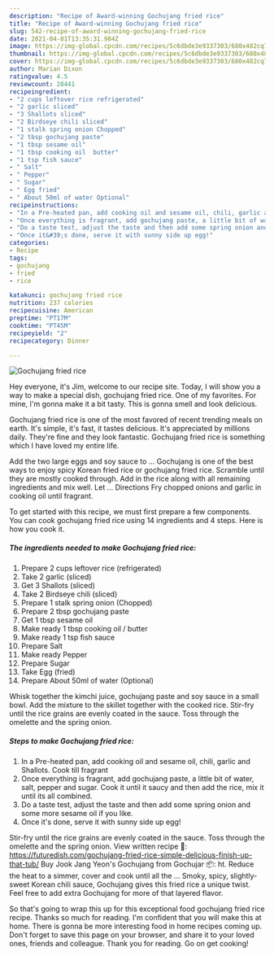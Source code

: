 ```yaml
---
description: "Recipe of Award-winning Gochujang fried rice"
title: "Recipe of Award-winning Gochujang fried rice"
slug: 542-recipe-of-award-winning-gochujang-fried-rice
date: 2021-04-01T13:35:31.984Z
image: https://img-global.cpcdn.com/recipes/5c6dbde3e9337303/680x482cq70/gochujang-fried-rice-recipe-main-photo.jpg
thumbnail: https://img-global.cpcdn.com/recipes/5c6dbde3e9337303/680x482cq70/gochujang-fried-rice-recipe-main-photo.jpg
cover: https://img-global.cpcdn.com/recipes/5c6dbde3e9337303/680x482cq70/gochujang-fried-rice-recipe-main-photo.jpg
author: Marian Dixon
ratingvalue: 4.5
reviewcount: 28441
recipeingredient:
- "2 cups leftover rice refrigerated"
- "2 garlic sliced"
- "3 Shallots sliced"
- "2 Birdseye chili sliced"
- "1 stalk spring onion Chopped"
- "2 tbsp gochujang paste"
- "1 tbsp sesame oil"
- "1 tbsp cooking oil  butter"
- "1 tsp fish sauce"
- " Salt"
- " Pepper"
- " Sugar"
- " Egg fried"
- " About 50ml of water Optional"
recipeinstructions:
- "In a Pre-heated pan, add cooking oil and sesame oil, chili, garlic and Shallots. Cook till fragrant"
- "Once everything is fragrant, add gochujang paste, a little bit of water, salt, pepper and sugar. Cook it until it saucy and then add the rice, mix it until its all combined."
- "Do a taste test, adjust the taste and then add some spring onion and some more sesame oil if you like."
- "Once it&#39;s done, serve it with sunny side up egg!"
categories:
- Recipe
tags:
- gochujang
- fried
- rice

katakunci: gochujang fried rice 
nutrition: 237 calories
recipecuisine: American
preptime: "PT17M"
cooktime: "PT45M"
recipeyield: "2"
recipecategory: Dinner

---
```



![Gochujang fried rice](https://img-global.cpcdn.com/recipes/5c6dbde3e9337303/680x482cq70/gochujang-fried-rice-recipe-main-photo.jpg)

Hey everyone, it's Jim, welcome to our recipe site. Today, I will show you a way to make a special dish, gochujang fried rice. One of my favorites. For mine, I'm gonna make it a bit tasty. This is gonna smell and look delicious.

Gochujang fried rice is one of the most favored of recent trending meals on earth. It's simple, it's fast, it tastes delicious. It's appreciated by millions daily. They're fine and they look fantastic. Gochujang fried rice is something which I have loved my entire life.

Add the two large eggs and soy sauce to … Gochujang is one of the best ways to enjoy spicy Korean fried rice or gochujang fried rice. Scramble until they are mostly cooked through. Add in the rice along with all remaining ingredients and mix well. Let … Directions Fry chopped onions and garlic in cooking oil until fragrant.


To get started with this recipe, we must first prepare a few components. You can cook gochujang fried rice using 14 ingredients and 4 steps. Here is how you cook it.

<!--inarticleads1-->

##### The ingredients needed to make Gochujang fried rice:

1. Prepare 2 cups leftover rice (refrigerated)
1. Take 2 garlic (sliced)
1. Get 3 Shallots (sliced)
1. Take 2 Birdseye chili (sliced)
1. Prepare 1 stalk spring onion (Chopped)
1. Prepare 2 tbsp gochujang paste
1. Get 1 tbsp sesame oil
1. Make ready 1 tbsp cooking oil / butter
1. Make ready 1 tsp fish sauce
1. Prepare  Salt
1. Make ready  Pepper
1. Prepare  Sugar
1. Take  Egg (fried)
1. Prepare  About 50ml of water (Optional)


Whisk together the kimchi juice, gochujang paste and soy sauce in a small bowl. Add the mixture to the skillet together with the cooked rice. Stir-fry until the rice grains are evenly coated in the sauce. Toss through the omelette and the spring onion. 

<!--inarticleads2-->

##### Steps to make Gochujang fried rice:

1. In a Pre-heated pan, add cooking oil and sesame oil, chili, garlic and Shallots. Cook till fragrant
1. Once everything is fragrant, add gochujang paste, a little bit of water, salt, pepper and sugar. Cook it until it saucy and then add the rice, mix it until its all combined.
1. Do a taste test, adjust the taste and then add some spring onion and some more sesame oil if you like.
1. Once it&#39;s done, serve it with sunny side up egg!


Stir-fry until the rice grains are evenly coated in the sauce. Toss through the omelette and the spring onion. View written recipe 📝: https://futuredish.com/gochujang-fried-rice-simple-delicious-finish-up-that-tub/ Buy Jook Jang Yeon&#39;s Gochujang from Gochujar 📦: ht. Reduce the heat to a simmer, cover and cook until all the … Smoky, spicy, slightly-sweet Korean chili sauce, Gochujang gives this fried rice a unique twist. Feel free to add extra Gochujang for more of that layered flavor. 

So that's going to wrap this up for this exceptional food gochujang fried rice recipe. Thanks so much for reading. I'm confident that you will make this at home. There is gonna be more interesting food in home recipes coming up. Don't forget to save this page on your browser, and share it to your loved ones, friends and colleague. Thank you for reading. Go on get cooking!

